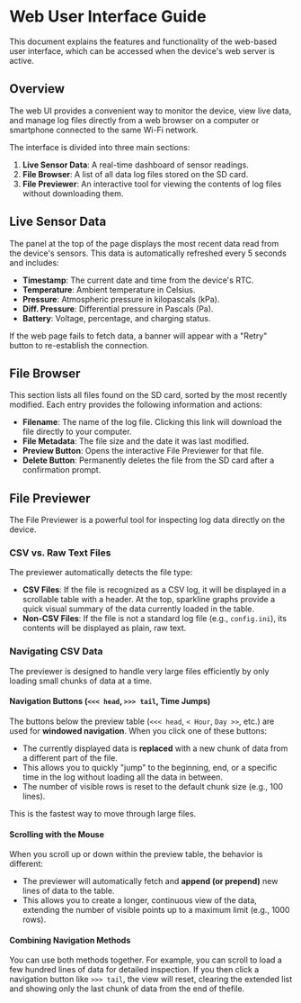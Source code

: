 # Web User Interface Guide

This document explains the features and functionality of the web-based user interface, which can be accessed when the device's web server is active.

## Overview

The web UI provides a convenient way to monitor the device, view live data, and manage log files directly from a web browser on a computer or smartphone connected to the same Wi-Fi network.

The interface is divided into three main sections:
1.  **Live Sensor Data**: A real-time dashboard of sensor readings.
2.  **File Browser**: A list of all data log files stored on the SD card.
3.  **File Previewer**: An interactive tool for viewing the contents of log files without downloading them.

## Live Sensor Data

The panel at the top of the page displays the most recent data read from the device's sensors. This data is automatically refreshed every 5 seconds and includes:

*   **Timestamp**: The current date and time from the device's RTC.
*   **Temperature**: Ambient temperature in Celsius.
*   **Pressure**: Atmospheric pressure in kilopascals (kPa).
*   **Diff. Pressure**: Differential pressure in Pascals (Pa).
*   **Battery**: Voltage, percentage, and charging status.

If the web page fails to fetch data, a banner will appear with a "Retry" button to re-establish the connection.

## File Browser

This section lists all files found on the SD card, sorted by the most recently modified. Each entry provides the following information and actions:

*   **Filename**: The name of the log file. Clicking this link will download the file directly to your computer.
*   **File Metadata**: The file size and the date it was last modified.
*   **Preview Button**: Opens the interactive File Previewer for that file.
*   **Delete Button**: Permanently deletes the file from the SD card after a confirmation prompt.

## File Previewer

The File Previewer is a powerful tool for inspecting log data directly on the device.

### CSV vs. Raw Text Files

The previewer automatically detects the file type:
*   **CSV Files**: If the file is recognized as a CSV log, it will be displayed in a scrollable table with a header. At the top, sparkline graphs provide a quick visual summary of the data currently loaded in the table.
*   **Non-CSV Files**: If the file is not a standard log file (e.g., `config.ini`), its contents will be displayed as plain, raw text.

### Navigating CSV Data

The previewer is designed to handle very large files efficiently by only loading small chunks of data at a time.

#### Navigation Buttons (`<<< head`, `>>> tail`, Time Jumps)

The buttons below the preview table (`<<< head`, `< Hour`, `Day >>`, etc.) are used for **windowed navigation**. When you click one of these buttons:

*   The currently displayed data is **replaced** with a new chunk of data from a different part of the file.
*   This allows you to quickly "jump" to the beginning, end, or a specific time in the log without loading all the data in between.
*   The number of visible rows is reset to the default chunk size (e.g., 100 lines).

This is the fastest way to move through large files.

#### Scrolling with the Mouse

When you scroll up or down within the preview table, the behavior is different:

*   The previewer will automatically fetch and **append (or prepend)** new lines of data to the table.
*   This allows you to create a longer, continuous view of the data, extending the number of visible points up to a maximum limit (e.g., 1000 rows).

#### Combining Navigation Methods

You can use both methods together. For example, you can scroll to load a few hundred lines of data for detailed inspection. If you then click a navigation button like `>>> tail`, the view will reset, clearing the extended list and showing only the last chunk of data from the end of thefile.
